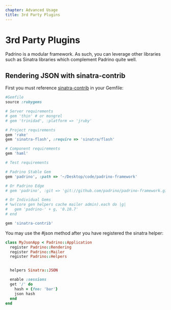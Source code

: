 ```yaml
---
chapter: Advanced Usage
title: 3rd Party Plugins
---
```


# 3rd Party Plugins

Padrino is a modular framework. As such, you can leverage other libraries such as Sinatra libraries which
complement Padrino quite well.


## Rendering JSON with sinatra-contrib

First you must reference [sinatra-contrib](https://github.com/sinatra/sinatra-contrib) in your Gemfile:


~~~ ruby
#Gemfile
source :rubygems

# Server requirements
# gem 'thin' # or mongrel
# gem 'trinidad', :platform => 'jruby'

# Project requirements
gem 'rake'
gem 'sinatra-flash', :require => 'sinatra/flash'

# Component requirements
gem 'haml'

# Test requirements

# Padrino Stable Gem
gem 'padrino', :path => '~/Desktop/code/padrino-framework'

# Or Padrino Edge
# gem 'padrino', :git => 'git://github.com/padrino/padrino-framework.git'

# Or Individual Gems
# %w(core gen helpers cache mailer admin).each do |g|
#   gem 'padrino-' + g, '0.10.7'
# end

gem 'sinatra-contrib'
~~~


You may use the #json method after you have registered the sinatra helper:


~~~ ruby
class MyJsonApp < Padrino::Application
  register Padrino::Rendering
  register Padrino::Mailer
  register Padrino::Helpers


  helpers Sinatra::JSON

  enable :sessions
  get '/' do
    hash = {foo: 'bar'}
    json hash
  end
end
~~~

